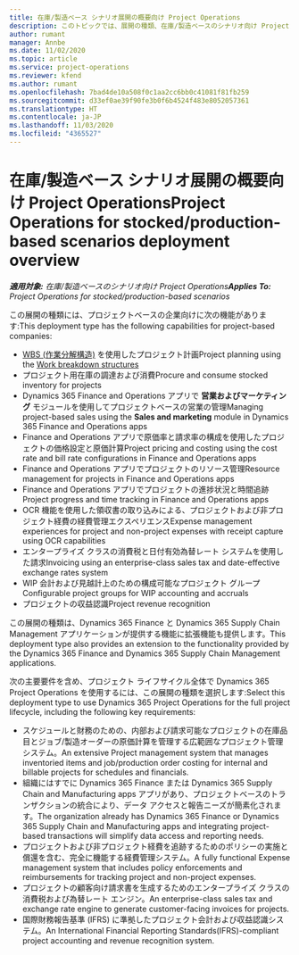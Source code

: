 ```yaml
---
title: 在庫/製造ベース シナリオ展開の概要向け Project Operations
description: このトピックでは、展開の種類、在庫/製造ベースのシナリオ向け Project Operations について説明します。
author: rumant
manager: Annbe
ms.date: 11/02/2020
ms.topic: article
ms.service: project-operations
ms.reviewer: kfend
ms.author: rumant
ms.openlocfilehash: 7bad4de10a508f0c1aa2cc6bb0c41081f81fb259
ms.sourcegitcommit: d33ef0ae39f90fe3b0f6b4524f483e8052057361
ms.translationtype: HT
ms.contentlocale: ja-JP
ms.lasthandoff: 11/03/2020
ms.locfileid: "4365527"
---
```

# <a name="project-operations-for-stockedproduction-based-scenarios-deployment-overview"></a><span data-ttu-id="08df4-103">在庫/製造ベース シナリオ展開の概要向け Project Operations</span><span class="sxs-lookup"><span data-stu-id="08df4-103">Project Operations for stocked/production-based scenarios deployment overview</span></span>

<span data-ttu-id="08df4-104">_**適用対象:** 在庫/製造ベースのシナリオ向け Project Operations_</span><span class="sxs-lookup"><span data-stu-id="08df4-104">_**Applies To:** Project Operations for stocked/production-based scenarios_</span></span>


<span data-ttu-id="08df4-105">この展開の種類には、プロジェクトベースの企業向けに次の機能があります:</span><span class="sxs-lookup"><span data-stu-id="08df4-105">This deployment type has the following capabilities for project-based companies:</span></span>

- <span data-ttu-id="08df4-106">[WBS (作業分解構造)](work-breakdown-structures.md) を使用したプロジェクト計画</span><span class="sxs-lookup"><span data-stu-id="08df4-106">Project planning using the [Work breakdown structures](work-breakdown-structures.md)</span></span>
- <span data-ttu-id="08df4-107">プロジェクト用在庫の調達および消費</span><span class="sxs-lookup"><span data-stu-id="08df4-107">Procure and consume stocked inventory for projects</span></span>
- <span data-ttu-id="08df4-108">Dynamics 365 Finance and Operations アプリで **営業およびマーケティング** モジュールを使用してプロジェクトベースの営業の管理</span><span class="sxs-lookup"><span data-stu-id="08df4-108">Managing project-based sales using the **Sales and marketing** module in Dynamics 365 Finance and Operations apps</span></span>
- <span data-ttu-id="08df4-109">Finance and Operations アプリで原価率と請求率の構成を使用したプロジェクトの価格設定と原価計算</span><span class="sxs-lookup"><span data-stu-id="08df4-109">Project pricing and costing using the cost rate and bill rate configurations in Finance and Operations apps</span></span>
- <span data-ttu-id="08df4-110">Finance and Operations アプリでプロジェクトのリソース管理</span><span class="sxs-lookup"><span data-stu-id="08df4-110">Resource management for projects in Finance and Operations apps</span></span>
- <span data-ttu-id="08df4-111">Finance and Operations アプリでプロジェクトの進捗状況と時間追跡</span><span class="sxs-lookup"><span data-stu-id="08df4-111">Project progress and time tracking in Finance and Operations apps</span></span>
- <span data-ttu-id="08df4-112">OCR 機能を使用した領収書の取り込みによる、プロジェクトおよび非プロジェクト経費の経費管理エクスペリエンス</span><span class="sxs-lookup"><span data-stu-id="08df4-112">Expense management experiences for project and non-project expenses with receipt capture using OCR capabilities</span></span>
- <span data-ttu-id="08df4-113">エンタープライズ クラスの消費税と日付有効為替レート システムを使用した請求</span><span class="sxs-lookup"><span data-stu-id="08df4-113">Invoicing using an enterprise-class sales tax and date-effective exchange rates system</span></span>
- <span data-ttu-id="08df4-114">WIP 会計および見越計上のための構成可能なプロジェクト グループ</span><span class="sxs-lookup"><span data-stu-id="08df4-114">Configurable project groups for WIP accounting and accruals</span></span>
- <span data-ttu-id="08df4-115">プロジェクトの収益認識</span><span class="sxs-lookup"><span data-stu-id="08df4-115">Project revenue recognition</span></span>

<span data-ttu-id="08df4-116">この展開の種類は、Dynamics 365 Finance と Dynamics 365 Supply Chain Management アプリケーションが提供する機能に拡張機能も提供します。</span><span class="sxs-lookup"><span data-stu-id="08df4-116">This deployment type also provides an extension to the functionality provided by the Dynamics 365 Finance and Dynamics 365 Supply Chain Management applications.</span></span>

<span data-ttu-id="08df4-117">次の主要要件を含め、プロジェクト ライフサイクル全体で Dynamics 365 Project Operations を使用するには、この展開の種類を選択します:</span><span class="sxs-lookup"><span data-stu-id="08df4-117">Select this deployment type to use Dynamics 365 Project Operations for the full project lifecycle, including the following key requirements:</span></span>

- <span data-ttu-id="08df4-118">スケジュールと財務のための、内部および請求可能なプロジェクトの在庫品目とジョブ/製造オーダーの原価計算を管理する広範囲なプロジェクト管理システム。</span><span class="sxs-lookup"><span data-stu-id="08df4-118">An extensive Project management system that manages inventoried items and job/production order costing for internal and billable projects for schedules and financials.</span></span>
- <span data-ttu-id="08df4-119">組織にはすでに Dynamics 365 Finance または Dynamics 365 Supply Chain and Manufacturing apps アプリがあり、プロジェクトベースのトランザクションの統合により、データ アクセスと報告ニーズが簡素化されます。</span><span class="sxs-lookup"><span data-stu-id="08df4-119">The organization already has Dynamics 365 Finance or Dynamics 365 Supply Chain and Manufacturing apps and integrating project-based transactions will simplify data access and reporting needs.</span></span>
- <span data-ttu-id="08df4-120">プロジェクトおよび非プロジェクト経費を追跡するためのポリシーの実施と償還を含む、完全に機能する経費管理システム。</span><span class="sxs-lookup"><span data-stu-id="08df4-120">A fully functional Expense management system that includes policy enforcements and reimbursements for tracking project and non-project expenses.</span></span>
- <span data-ttu-id="08df4-121">プロジェクトの顧客向け請求書を生成するためのエンタープライズ クラスの消費税および為替レート エンジン。</span><span class="sxs-lookup"><span data-stu-id="08df4-121">An enterprise-class sales tax and exchange rate engine to generate customer-facing invoices for projects.</span></span>
- <span data-ttu-id="08df4-122">国際財務報告基準 (IFRS) に準拠したプロジェクト会計および収益認識システム。</span><span class="sxs-lookup"><span data-stu-id="08df4-122">An International Financial Reporting Standards(IFRS)-compliant project accounting and revenue recognition system.</span></span>

